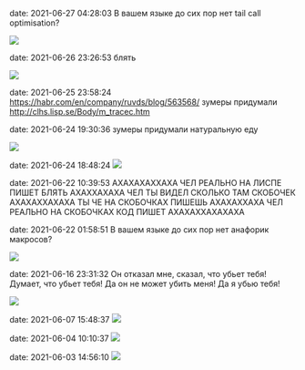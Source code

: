 date: 2021-06-27 04:28:03
В вашем языке до сих пор нет tail call optimisation?

![](/blog/static/img/L_ACA4lr4Xo.jpg)

date: 2021-06-26 23:26:53
блять

![](/blog/static/img/NDcUt8OaJIo.jpg)

date: 2021-06-25 23:58:24
https://habr.com/en/company/ruvds/blog/563568/
зумеры придумали
http://clhs.lisp.se/Body/m_tracec.htm

date: 2021-06-24 19:30:36
зумеры придумали натуральную еду

![](/blog/static/img/WYfAiJrkVOE.jpg)

date: 2021-06-24 18:48:24
![](/blog/static/img/rdcMSK-sypw.jpg)

date: 2021-06-22 10:39:53
АХАХАХАХХАХА ЧЕЛ РЕАЛЬНО НА ЛИСПЕ ПИШЕТ БЛЯТЬ АХАХХАХАХА ЧЕЛ ТЫ ВИДЕЛ СКОЛЬКО ТАМ СКОБОЧЕК АХАХАХХАХАХА ТЫ ЧЕ НА СКОБОЧКАХ ПИШЕШЬ АХАХАХХАХА ЧЕЛ РЕАЛЬНО НА СКОБОЧКАХ КОД ПИШЕТ АХАХАХХАХАХАХА

date: 2021-06-22 01:58:51
В вашем языке до сих пор нет анафорик макросов?

![](/blog/static/img/TeyqbyiCQ2w.jpg)

date: 2021-06-16 23:31:32
Он отказал мне, сказал, что убьет тебя! Думает, что убьет тебя!
Да он не может убить меня!
Да я убью тебя!

![](/blog/static/img/gIRF-cv5yU4.jpg)

date: 2021-06-07 15:48:37
![](/blog/static/img/kkocO6gVrGw.jpg)

date: 2021-06-04 10:10:37
![](/blog/static/img/aVe68r__ptA.jpg)

date: 2021-06-03 14:56:10
![](/blog/static/img/9_ekSmmqGXE.jpg)
